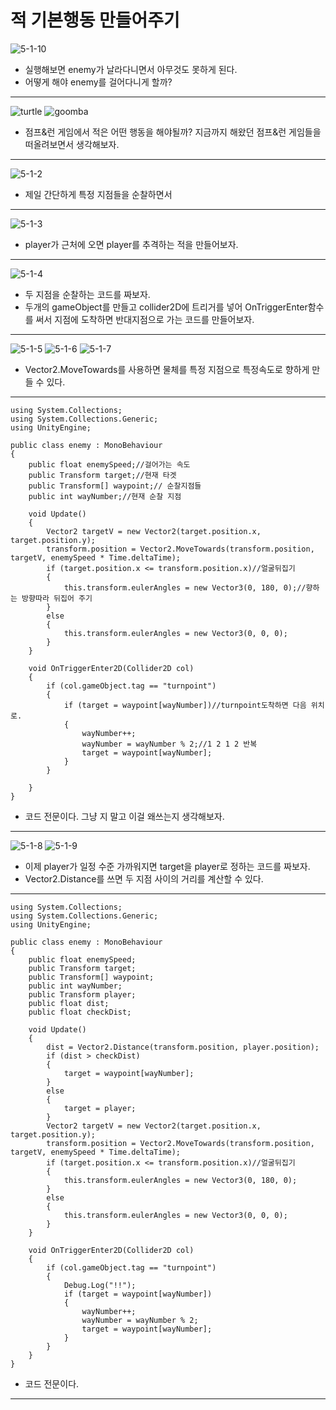적 기본행동 만들어주기  
=======================
![5-1-10](https://github.com/isp829/HU/blob/master/images/lecture5/5-1/5-1-10.PNG)  
* 실행해보면 enemy가 날라다니면서 아무것도 못하게 된다.   
* 어떻게 해야 enemy를 걸어다니게 할까?  
------------------------------------ 
![turtle](https://github.com/isp829/HU/blob/master/images/lecture5/5-1/KoopaTroopa.png)
![goomba](https://github.com/isp829/HU/blob/master/images/lecture5/5-1/goomba.png)  
* 점프&런 게임에서 적은 어떤 행동을 해야될까?
지금까지 해왔던 점프&런 게임들을 떠올려보면서 생각해보자.  
---------------------------  
![5-1-2](https://github.com/isp829/HU/blob/master/images/lecture5/5-1/5-1-2.png)  
* 제일 간단하게 특정 지점들을 순찰하면서  
---------------------------  
![5-1-3](https://github.com/isp829/HU/blob/master/images/lecture5/5-1/5-1-3.png)  
* player가 근처에 오면 player를 추격하는 적을 만들어보자.  
-----------------------  
![5-1-4](https://github.com/isp829/HU/blob/master/images/lecture5/5-1/5-1-4.PNG)  
* 두 지점을 순찰하는 코드를 짜보자.  
* 두개의 gameObject를 만들고 collider2D에 트리거를 넣어 OnTriggerEnter함수를 써서 지점에 도착하면 반대지점으로 가는 코드를 만들어보자.  
-------------------------------------------------  
![5-1-5](https://github.com/isp829/HU/blob/master/images/lecture5/5-1/5-1-5.PNG)
![5-1-6](https://github.com/isp829/HU/blob/master/images/lecture5/5-1/5-1-6.PNG)
![5-1-7](https://github.com/isp829/HU/blob/master/images/lecture5/5-1/5-1-7.PNG)
* Vector2.MoveTowards를 사용하면 물체를 특정 지점으로 특정속도로 향하게 만들 수 있다.   
--------------------------------
```
using System.Collections;
using System.Collections.Generic;
using UnityEngine;

public class enemy : MonoBehaviour
{
    public float enemySpeed;//걸어가는 속도     
    public Transform target;//현재 타겟 
    public Transform[] waypoint;// 순찰지점들  
    public int wayNumber;//현재 순찰 지점  
   
    void Update()
    {
        Vector2 targetV = new Vector2(target.position.x, target.position.y);
        transform.position = Vector2.MoveTowards(transform.position, targetV, enemySpeed * Time.deltaTime);
        if (target.position.x <= transform.position.x)//얼굴뒤집기
        {
            this.transform.eulerAngles = new Vector3(0, 180, 0);//향하는 방향따라 뒤집어 주기  
        }
        else
        {
            this.transform.eulerAngles = new Vector3(0, 0, 0); 
        }
    }

    void OnTriggerEnter2D(Collider2D col) 
    {
        if (col.gameObject.tag == "turnpoint") 
        {
            if (target = waypoint[wayNumber])//turnpoint도착하면 다음 위치로.
            {
                wayNumber++;
                wayNumber = wayNumber % 2;//1 2 1 2 반복
                target = waypoint[wayNumber];
            }
        }
       
    }
}

```
* 코드 전문이다. 그냥 지 말고 이걸 왜쓰는지 생각해보자.  
-------------------  
![5-1-8](https://github.com/isp829/HU/blob/master/images/lecture5/5-1/5-1-8.PNG)
![5-1-9](https://github.com/isp829/HU/blob/master/images/lecture5/5-1/5-1-9.PNG)
* 이제 player가 일정 수준 가까워지면 target을 player로 정하는 코드를 짜보자.  
* Vector2.Distance를 쓰면 두 지점 사이의 거리를 계산할 수 있다.  
--------------------------------
```
using System.Collections;
using System.Collections.Generic;
using UnityEngine;

public class enemy : MonoBehaviour
{
    public float enemySpeed;
    public Transform target;
    public Transform[] waypoint;
    public int wayNumber;
    public Transform player;
    public float dist;
    public float checkDist;
    
    void Update()
    {
        dist = Vector2.Distance(transform.position, player.position);
        if (dist > checkDist)
        {
            target = waypoint[wayNumber]; 
        }
        else 
        {
            target = player;
        }
        Vector2 targetV = new Vector2(target.position.x, target.position.y);
        transform.position = Vector2.MoveTowards(transform.position, targetV, enemySpeed * Time.deltaTime);
        if (target.position.x <= transform.position.x)//얼굴뒤집기
        {
            this.transform.eulerAngles = new Vector3(0, 180, 0);
        }
        else
        {
            this.transform.eulerAngles = new Vector3(0, 0, 0); 
        }
    }

    void OnTriggerEnter2D(Collider2D col) 
    {
        if (col.gameObject.tag == "turnpoint") 
        {
            Debug.Log("!!");
            if (target = waypoint[wayNumber])
            {
                wayNumber++;
                wayNumber = wayNumber % 2;
                target = waypoint[wayNumber];
            }
        }
    }
}

```
* 코드 전문이다. 
-----------------------  
